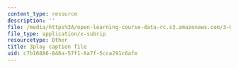 ```yaml
---
content_type: resource
description: ''
file: /media/https%3A/open-learning-course-data-rc.s3.amazonaws.com/3-091sc-introduction-to-solid-state-chemistry-fall-2010/c7b16886846a57f18a7f5cca291c6afe_dbSKZx9sfsg.vtt
file_type: application/x-subrip
resourcetype: Other
title: 3play caption file
uid: c7b16886-846a-57f1-8a7f-5cca291c6afe
---
```

